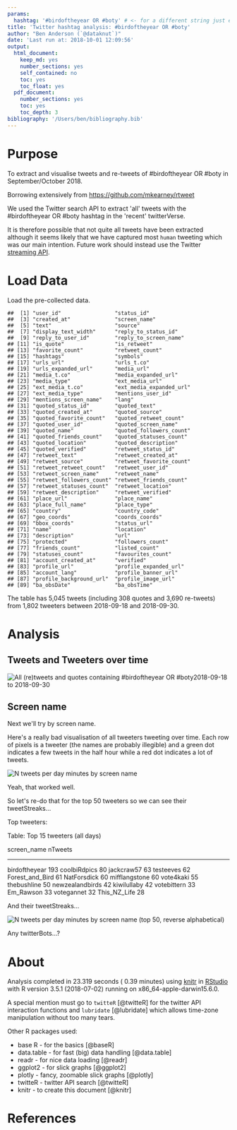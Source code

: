 ```yaml
---
params:
  hashtag: '#birdoftheyear OR #boty' # <- for a different string just edit this & re-run
title: 'Twitter hashtag analysis: #birdoftheyear OR #boty'
author: "Ben Anderson (`@dataknut`)"
date: 'Last run at: 2018-10-01 12:09:56'
output:
  html_document:
    keep_md: yes
    number_sections: yes
    self_contained: no
    toc: yes
    toc_float: yes
  pdf_document:
    number_sections: yes
    toc: yes
    toc_depth: 3
bibliography: '/Users/ben/bibliography.bib'
---
```








# Purpose

To extract and visualise tweets and re-tweets of #birdoftheyear OR #boty in September/October 2018.

Borrowing extensively from https://github.com/mkearney/rtweet

We used the Twitter search API to extract 'all' tweets with the #birdoftheyear OR #boty hashtag in the 'recent' twitterVerse. 

It is therefore possible that not quite all tweets have been extracted although it seems likely that we have captured most `human` tweeting which was our main intention. Future work should instead use the Twitter [streaming API](https://dev.twitter.com/streaming/overview).

# Load Data

Load the pre-collected data.


```
##  [1] "user_id"                 "status_id"              
##  [3] "created_at"              "screen_name"            
##  [5] "text"                    "source"                 
##  [7] "display_text_width"      "reply_to_status_id"     
##  [9] "reply_to_user_id"        "reply_to_screen_name"   
## [11] "is_quote"                "is_retweet"             
## [13] "favorite_count"          "retweet_count"          
## [15] "hashtags"                "symbols"                
## [17] "urls_url"                "urls_t.co"              
## [19] "urls_expanded_url"       "media_url"              
## [21] "media_t.co"              "media_expanded_url"     
## [23] "media_type"              "ext_media_url"          
## [25] "ext_media_t.co"          "ext_media_expanded_url" 
## [27] "ext_media_type"          "mentions_user_id"       
## [29] "mentions_screen_name"    "lang"                   
## [31] "quoted_status_id"        "quoted_text"            
## [33] "quoted_created_at"       "quoted_source"          
## [35] "quoted_favorite_count"   "quoted_retweet_count"   
## [37] "quoted_user_id"          "quoted_screen_name"     
## [39] "quoted_name"             "quoted_followers_count" 
## [41] "quoted_friends_count"    "quoted_statuses_count"  
## [43] "quoted_location"         "quoted_description"     
## [45] "quoted_verified"         "retweet_status_id"      
## [47] "retweet_text"            "retweet_created_at"     
## [49] "retweet_source"          "retweet_favorite_count" 
## [51] "retweet_retweet_count"   "retweet_user_id"        
## [53] "retweet_screen_name"     "retweet_name"           
## [55] "retweet_followers_count" "retweet_friends_count"  
## [57] "retweet_statuses_count"  "retweet_location"       
## [59] "retweet_description"     "retweet_verified"       
## [61] "place_url"               "place_name"             
## [63] "place_full_name"         "place_type"             
## [65] "country"                 "country_code"           
## [67] "geo_coords"              "coords_coords"          
## [69] "bbox_coords"             "status_url"             
## [71] "name"                    "location"               
## [73] "description"             "url"                    
## [75] "protected"               "followers_count"        
## [77] "friends_count"           "listed_count"           
## [79] "statuses_count"          "favourites_count"       
## [81] "account_created_at"      "verified"               
## [83] "profile_url"             "profile_expanded_url"   
## [85] "account_lang"            "profile_banner_url"     
## [87] "profile_background_url"  "profile_image_url"      
## [89] "ba_obsDate"              "ba_obsTime"
```

The table has 5,045 tweets (including 308 quotes and 3,690 re-tweets) from 1,802 tweeters between 2018-09-18 and 2018-09-30.

# Analysis

## Tweets and Tweeters over time



![All (re)tweets and quotes containing #birdoftheyear OR #boty2018-09-18 to 2018-09-30](birdOfTheYear2018_files/figure-html/allDaysChart-1.png)


## Screen name

Next we'll try by screen name.

Here's a really bad visualisation of all tweeters tweeting over time. Each row of pixels is a tweeter (the names are probably illegible) and a green dot indicates a few tweets in the half hour while a red dot indicates a lot of tweets.

![N tweets per day minutes by screen name](birdOfTheYear2018_files/figure-html/screenNameAll-1.png)

Yeah, that worked well.

So let's re-do that for the top 50 tweeters so we can see their tweetStreaks...

Top tweeters:


Table: Top 15 tweeters (all days)

screen_name        nTweets
----------------  --------
birdoftheyear          193
coolbiRdpics            80
jackcraw57              63
testeeves               62
Forest_and_Bird         61
NatForsdick             60
mifflangstone           60
vote4kaki               55
thebushline             50
newzealandbirds         42
kiwilullaby             42
votebittern             33
Em_Rawson               33
votegannet              32
This_NZ_Life            28

And their tweetStreaks...

![N tweets per day minutes by screen name (top 50, reverse alphabetical)](birdOfTheYear2018_files/figure-html/screenNameTop50-1.png)

Any twitterBots...?

# About



Analysis completed in 23.319 seconds ( 0.39 minutes) using [knitr](https://cran.r-project.org/package=knitr) in [RStudio](http://www.rstudio.com) with R version 3.5.1 (2018-07-02) running on x86_64-apple-darwin15.6.0.

A special mention must go to `twitteR` [@twitteR] for the twitter API interaction functions and `lubridate` [@lubridate] which allows time-zone manipulation without too many tears.

Other R packages used:

 * base R - for the basics [@baseR]
 * data.table - for fast (big) data handling [@data.table]
 * readr - for nice data loading [@readr]
 * ggplot2 - for slick graphs [@ggplot2]
 * plotly - fancy, zoomable slick graphs [@plotly]
 * twitteR - twitter API search [@twitteR]
 * knitr - to create this document [@knitr]

# References



